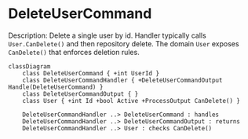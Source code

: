 ﻿# DeleteUserCommand

Description: Delete a single user by id. Handler typically calls `User.CanDelete()` and then repository delete. The
domain `User` exposes `CanDelete()` that enforces deletion rules.

```mermaid
classDiagram
    class DeleteUserCommand { +int UserId }
    class DeleteUserCommandHandler { +DeleteUserCommandOutput Handle(DeleteUserCommand) }
    class DeleteUserCommandOutput { }
    class User { +int Id +bool Active +ProcessOutput CanDelete() }

    DeleteUserCommandHandler ..> DeleteUserCommand : handles
    DeleteUserCommandHandler ..> DeleteUserCommandOutput : returns
    DeleteUserCommandHandler ..> User : checks CanDelete()
```

